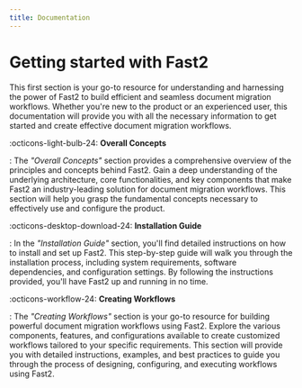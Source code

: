```yaml
---
title: Documentation
---
```


# Getting started with Fast2

This first section is your go-to resource for understanding and harnessing the power of Fast2 to build efficient and seamless document migration workflows. Whether you're new to the product or an experienced user, this documentation will provide you with all the necessary information to get started and create effective document migration workflows.

:octicons-light-bulb-24: **Overall Concepts**

: The _"Overall Concepts"_ section provides a comprehensive overview of the principles and concepts behind Fast2. Gain a deep understanding of the underlying architecture, core functionalities, and key components that make Fast2 an industry-leading solution for document migration workflows. This section will help you grasp the fundamental concepts necessary to effectively use and configure the product.

:octicons-desktop-download-24: **Installation Guide**

: In the _"Installation Guide"_ section, you'll find detailed instructions on how to install and set up Fast2. This step-by-step guide will walk you through the installation process, including system requirements, software dependencies, and configuration settings. By following the instructions provided, you'll have Fast2 up and running in no time.

:octicons-workflow-24: **Creating Workflows**

: The _"Creating Workflows"_ section is your go-to resource for building powerful document migration workflows using Fast2. Explore the various components, features, and configurations available to create customized workflows tailored to your specific requirements. This section will provide you with detailed instructions, examples, and best practices to guide you through the process of designing, configuring, and executing workflows using Fast2.
